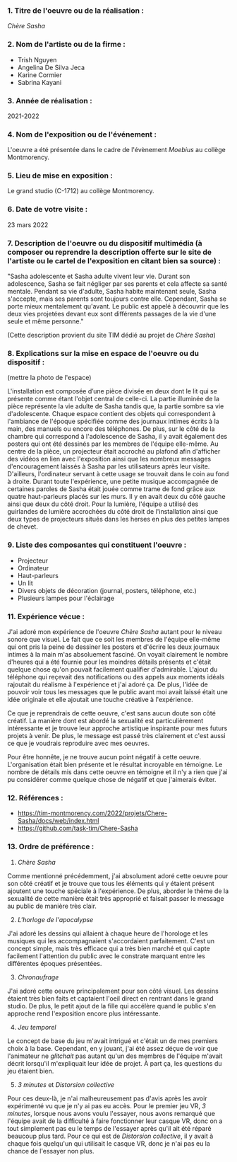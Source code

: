 ### 1. Titre de l'oeuvre ou de la réalisation :

*Chère Sasha*

### 2. Nom de l'artiste ou de la firme :

- Trish Nguyen
- Angelina De Silva Jeca
- Karine Cormier
- Sabrina Kayani

### 3. Année de réalisation :

2021-2022

### 4. Nom de l'exposition ou de l'événement :

L'oeuvre a été présentée dans le cadre de l'évènement *Moebius* au collège Montmorency.

### 5. Lieu de mise en exposition :

Le grand studio (C-1712) au collège Montmorency.

### 6. Date de votre visite : 

 23 mars 2022

### 7. Description de l'oeuvre ou du dispositif multimédia (à composer ou reprendre la description offerte sur le site de l'artiste ou le cartel de l'exposition en citant bien sa source) : 

"Sasha adolescente et Sasha adulte vivent leur vie. Durant son adolescence, Sasha se fait négliger par ses parents et cela affecte sa santé mentale. Pendant sa vie d'adulte, Sasha habite maintenant seule, Sasha s'accepte, mais ses parents sont toujours contre elle. Cependant, Sasha se porte mieux mentalement qu'avant. Le public est appelé à découvrir que les deux vies projetées devant eux sont différents passages de la vie d'une seule et même personne."

(Cette description provient du site TIM dédié au projet de *Chère Sasha*)

### 8. Explications sur la mise en espace de l'oeuvre ou du dispositif : 
(mettre la photo de l'espace)

L'installation est composée d’une pièce divisée en deux dont le lit qui se présente comme étant l'objet central de celle-ci. La partie illuminée de la pièce représente la vie adulte de Sasha tandis que, la partie sombre sa vie d'adolescente. Chaque espace contient des objets qui correspondent à l'ambiance de l'époque spécifiée comme des journaux intimes écrits à la main, des manuels ou encore des téléphones. De plus, sur le côté de la chambre qui correspond à l'adolescence de Sasha, il y avait également des posters qui ont été dessinés par les membres de l'équipe elle-même. Au centre de la pièce, un projecteur était accroché au plafond afin d'afficher des vidéos en lien avec l'exposition ainsi que les nombreux messages d'encouragement laissés à Sasha par les utilisateurs après leur visite. D'ailleurs, l'ordinateur servant à cette usage se trouvait dans le coin au fond à droite. Durant toute l'expérience, une petite musique accompagnée de certaines paroles de Sasha était jouée comme trame de fond grâce aux quatre haut-parleurs placés sur les murs. Il y en avait deux du côté gauche ainsi que deux du côté droit. Pour la lumière, l'équipe a utilisé des guirlandes de lumière accrochées du côté droit de l'installation ainsi que deux types de projecteurs situés dans les herses en plus des petites lampes de chevet. 

### 9. Liste des composantes qui constituent l'oeuvre :

- Projecteur 
- Ordinateur 
- Haut-parleurs 
- Un lit 
- Divers objets de décoration (journal, posters, téléphone, etc.) 
- Plusieurs lampes pour l'éclairage

### 11. Expérience vécue :

J'ai adoré mon expérience de l'oeuvre *Chère Sasha* autant pour le niveau sonore que visuel. Le fait que ce soit les membres de l'équipe elle-même qui ont pris la peine de dessiner les posters et d'écrire les deux journaux intimes à la main m'as absoluement fasciné. On voyait clairement le nombre d'heures qui a été fournie pour les moindres détails présents et c'était quelque chose qu'on pouvait facilement qualifier d'admirable. L'ajout du téléphone qui reçevait des notifications ou des appels aux moments idéals rajoutait du réalisme à l'expérience et j'ai adoré ça. De plus, l'idée de pouvoir voir tous les messages que le public avant moi avait laissé était une idée originale et elle ajoutait une touche créative à l'expérience.

Ce que je reprendrais de cette oeuvre, c'est sans aucun doute son côté créatif. La manière dont est abordé la sexualité est particulièrement intéressante et je trouve leur approche artistique inspirante pour mes futurs projets à venir. De plus, le message est passé très clairement et c'est aussi ce que je voudrais reproduire avec mes oeuvres.

Pour être honnête, je ne trouve aucun point négatif à cette oeuvre. L'organisation était bien présente et le résultat incroyable en témoigne. Le nombre de détails mis dans cette oeuvre en témoigne et il n'y a rien que j'ai pu considérer comme quelque chose de négatif et que j'aimerais éviter.
 

 ### 12. Références :
 
- https://tim-montmorency.com/2022/projets/Chere-Sasha/docs/web/index.html
- https://github.com/task-tim/Chere-Sasha


### 13. Ordre de préférence : 

1. *Chère Sasha* 

Comme mentionné précédemment, j'ai absolument adoré cette oeuvre pour son côté créatif et je trouve que tous les éléments qui y étaient présent ajoutent une touche spéciale à l'expérience. De plus, aborder le thème de la sexualité de cette manière était très approprié et faisait passer le message au public de manière très clair.

2. *L'horloge de l'apocalypse*

J'ai adoré les dessins qui allaient à chaque heure de l'horologe et les musiques qui les accompagnaient s'accordaient parfaitement. C'est un concept simple, mais très efficace qui a très bien marché et qui capte facilement l'attention du public avec le constrate marquant entre les différentes époques présentées. 

3. *Chronaufrage* 

J'ai adoré cette oeuvre principalement pour son côté visuel. Les dessins étaient très bien faits et captaient l'oeil direct en rentrant dans le grand studio. De plus, le petit ajout de la fille qui accélère quand le public s'en approche rend l'exposition encore plus intéressante.

4. *Jeu temporel* 

Le concept de base du jeu m'avait intrigué et c'était un de mes premiers choix à la base. Cependant, en y jouant, j'ai été assez déçue de voir que l'animateur ne *glitchait* pas autant qu'un des membres de l'équipe m'avait décrit lorsqu'il m'expliquait leur idée de projet. À part ça, les questions du jeu étaient bien.

5. *3 minutes* et *Distorsion collective*

Pour ces deux-là, je n'ai malheureusement pas d'avis après les avoir expérimenté vu que je n'y ai pas eu accès. Pour le premier jeu VR, *3 minutes*, lorsque nous avons voulu l'essayer, nous avons remarqué que l'équipe avait de la difficulté à faire fonctionner leur casque VR, donc on a tout simplement pas eu le temps de l'essayer après qu'il ait été réparé beaucoup plus tard. Pour ce qui est de *Distorsion collective*, il y avait à chaque fois quelqu'un qui utilisait le casque VR, donc je n'ai pas eu la chance de l'essayer non plus.
